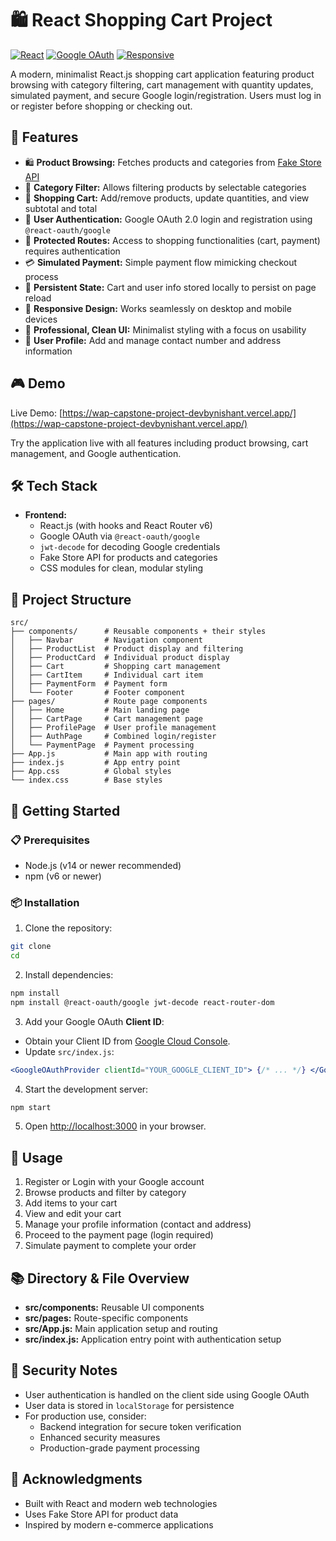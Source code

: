 # 🛍️ React Shopping Cart Project

[![React](https://img.shields.io/badge/React-v18-blue.svg)](https://reactjs.org)
[![Google OAuth](https://img.shields.io/badge/Google%20OAuth-2.0-orange.svg)](https://developers.google.com/identity/protocols/oauth2)
[![Responsive](https://img.shields.io/badge/Responsive-✅-brightgreen.svg)](https://developer.mozilla.org/en-US/docs/Web/Progressive_web_apps/Responsive)

A modern, minimalist React.js shopping cart application featuring product browsing with category filtering, cart management with quantity updates, simulated payment, and secure Google login/registration. Users must log in or register before shopping or checking out.

## 🚀 Features

- 🛍️ **Product Browsing:** Fetches products and categories from [Fake Store API](https://fakestoreapi.com/)
- 🎯 **Category Filter:** Allows filtering products by selectable categories
- 🛒 **Shopping Cart:** Add/remove products, update quantities, and view subtotal and total
- 🔐 **User Authentication:** Google OAuth 2.0 login and registration using `@react-oauth/google`
- 🔑 **Protected Routes:** Access to shopping functionalities (cart, payment) requires authentication
- 💳 **Simulated Payment:** Simple payment flow mimicking checkout process
- 💾 **Persistent State:** Cart and user info stored locally to persist on page reload
- 📱 **Responsive Design:** Works seamlessly on desktop and mobile devices
- 🎨 **Professional, Clean UI:** Minimalist styling with a focus on usability
- 📝 **User Profile:** Add and manage contact number and address information

## 🎮 Demo

Live Demo: [https://wap-capstone-project-devbynishant.vercel.app/](https://wap-capstone-project-devbynishant.vercel.app/)

Try the application live with all features including product browsing, cart management, and Google authentication.

## 🛠️ Tech Stack

- **Frontend:**
  - React.js (with hooks and React Router v6)
  - Google OAuth via `@react-oauth/google`
  - `jwt-decode` for decoding Google credentials
  - Fake Store API for products and categories
  - CSS modules for clean, modular styling

## 📁 Project Structure

```
src/
├── components/      # Reusable components + their styles
│   ├── Navbar       # Navigation component
│   ├── ProductList  # Product display and filtering
│   ├── ProductCard  # Individual product display
│   ├── Cart         # Shopping cart management
│   ├── CartItem     # Individual cart item
│   ├── PaymentForm  # Payment form
│   └── Footer       # Footer component
├── pages/           # Route page components
│   ├── Home         # Main landing page
│   ├── CartPage     # Cart management page
│   ├── ProfilePage  # User profile management
│   ├── AuthPage     # Combined login/register
│   └── PaymentPage  # Payment processing
├── App.js           # Main app with routing
├── index.js         # App entry point
├── App.css          # Global styles
└── index.css        # Base styles
```

## 🚀 Getting Started

### 📋 Prerequisites

- Node.js (v14 or newer recommended)
- npm (v6 or newer)

### 📦 Installation

1. Clone the repository:

```bash
git clone 
cd 
```

2. Install dependencies:

```bash
npm install
npm install @react-oauth/google jwt-decode react-router-dom
```

3. Add your Google OAuth **Client ID**:

- Obtain your Client ID from [Google Cloud Console](https://console.cloud.google.com/apis/credentials).
- Update `src/index.js`:

```jsx
<GoogleOAuthProvider clientId="YOUR_GOOGLE_CLIENT_ID"> {/* ... */} </GoogleOAuthProvider>
```

4. Start the development server:

```bash
npm start
```

5. Open [http://localhost:3000](http://localhost:3000) in your browser.

## 📝 Usage

1. Register or Login with your Google account
2. Browse products and filter by category
3. Add items to your cart
4. View and edit your cart
5. Manage your profile information (contact and address)
6. Proceed to the payment page (login required)
7. Simulate payment to complete your order

## 📚 Directory & File Overview

- **src/components:** Reusable UI components
- **src/pages:** Route-specific components
- **src/App.js:** Main application setup and routing
- **src/index.js:** Application entry point with authentication setup

## 🔐 Security Notes

- User authentication is handled on the client side using Google OAuth
- User data is stored in `localStorage` for persistence
- For production use, consider:
  - Backend integration for secure token verification
  - Enhanced security measures
  - Production-grade payment processing

## 🙏 Acknowledgments

- Built with React and modern web technologies
- Uses Fake Store API for product data
- Inspired by modern e-commerce applications
